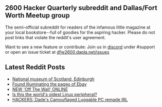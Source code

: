 ## 2600 Hacker Quarterly subreddit and Dallas/Fort Worth Meetup group
The semi-official subreddit for readers of the infamous little magazine at your local bookstore--full of goodies for the aspiring hacker. Please do not post links that violate the reddit's user agreement.

Want to see a new feature or contribute: 
Join us in [discord](https://dfw2600.dapla.net/chat) under #support or open an issue ticket at [dfw2600.dapla.net/issues](https://dfw2600.dapla.net/issues)

## Latest Reddit Posts
<!-- BLOG-POST-LIST:START -->
- [National museum of Scotland, Edinburgh](https://www.reddit.com/r/2600/comments/13jw9k2/national_museum_of_scotland_edinburgh/)
- [Found Illuminating the pages of Ebay](https://www.reddit.com/r/2600/comments/13ju60n/found_illuminating_the_pages_of_ebay/)
- [NEW 'Off The Wall' ONLINE](https://2600.com/wall/16-05-2023)
- [Is this the world's oldest Linux peripheral?](https://www.reddit.com/r/2600/comments/13ifwi1/is_this_the_worlds_oldest_linux_peripheral/)
- [HACKERS: Dade's Camouflaged Luggable PC remade IRL](https://www.reddit.com/r/2600/comments/13h115e/hackers_dades_camouflaged_luggable_pc_remade_irl/)
<!-- BLOG-POST-LIST:END -->
